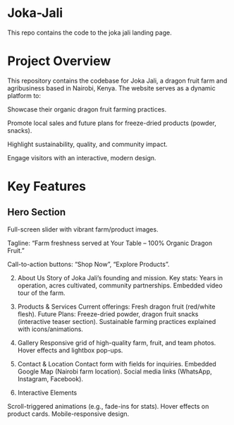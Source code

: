 # Joka-Jali
This repo contains the code to the joka jali landing page. 

# Project Overview
This repository contains the codebase for Joka Jali, a dragon fruit farm and agribusiness based in Nairobi, Kenya. The website serves as a dynamic platform to:

Showcase their organic dragon fruit farming practices.

Promote local sales and future plans for freeze-dried products (powder, snacks).

Highlight sustainability, quality, and community impact.

Engage visitors with an interactive, modern design.

# Key Features
## Hero Section
Full-screen slider with vibrant farm/product images.

Tagline: “Farm freshness served at Your Table – 100% Organic Dragon Fruit.”

Call-to-action buttons: “Shop Now”, “Explore Products”.

2. About Us
Story of Joka Jali’s founding and mission.
Key stats: Years in operation, acres cultivated, community partnerships.
Embedded video tour of the farm.

3. Products & Services
Current offerings: Fresh dragon fruit (red/white flesh).
Future Plans: Freeze-dried powder, dragon fruit snacks (interactive teaser section).
Sustainable farming practices explained with icons/animations.

4. Gallery
Responsive grid of high-quality farm, fruit, and team photos.
Hover effects and lightbox pop-ups.

5. Contact & Location
Contact form with fields for inquiries.
Embedded Google Map (Nairobi farm location).
Social media links (WhatsApp, Instagram, Facebook).

6. Interactive Elements

Scroll-triggered animations (e.g., fade-ins for stats).
Hover effects on product cards.
Mobile-responsive design.
